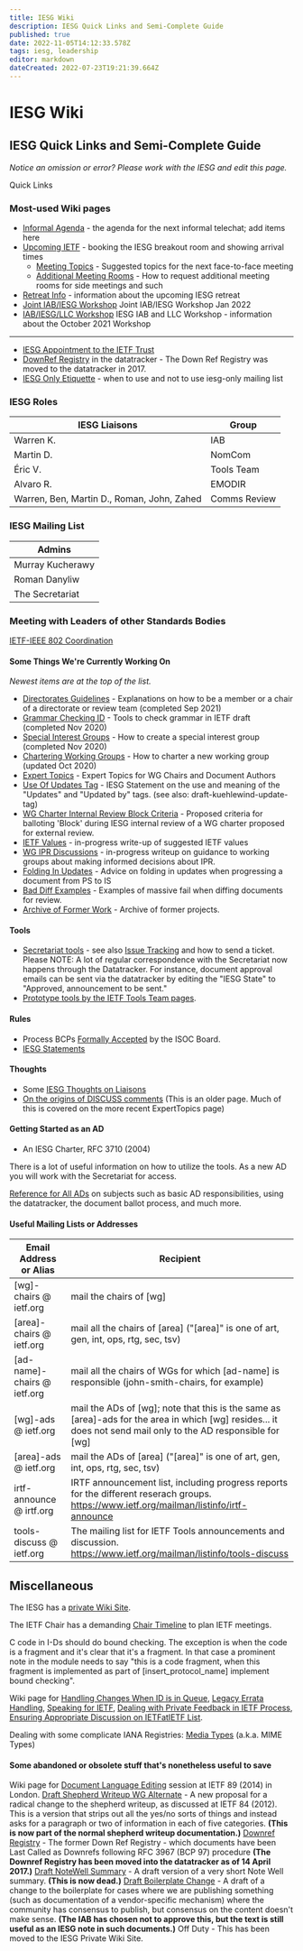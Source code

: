 ```yaml
---
title: IESG Wiki
description: IESG Quick Links and Semi-Complete Guide
published: true
date: 2022-11-05T14:12:33.578Z
tags: iesg, leadership
editor: markdown
dateCreated: 2022-07-23T19:21:39.664Z
---
```


# IESG Wiki
## IESG Quick Links and Semi-Complete Guide
*Notice an omission or error? Please work with the IESG and edit this page.*

Quick Links
### Most-used Wiki pages
- [Informal Agenda](/group/iesg/InformalAgenda) - the agenda for the next informal telechat; add items here
- [Upcoming IETF](/group/iesg/UpcomingIETF) - booking the IESG breakout room and showing arrival times
  - [Meeting Topics](/group/iesg/MeetingTopics) - Suggested topics for the next face-to-face meeting
  - [Additional Meeting Rooms](/group/iesg/AdditionalMeetingRooms) - How to request additional meeting rooms for side meetings and such
- [Retreat Info](/group/iesg/RetreatInfo) - information about the upcoming IESG retreat
- [Joint IAB/IESG Workshop](/group/iesg/Workshop-2022Q1) Joint IAB/IESG Workshop Jan 2022
- [IAB/IESG/LLC Workshop](Workshop-October-2021) IESG IAB and LLC Workshop - information about the October 2021 Workshop

---
- [IESG Appointment to the IETF Trust](/group/iesg/ietftrustappointment)
- [DownRef Registry](https://datatracker.ietf.org/doc/downref) in the datatracker - The Down Ref Registry was moved to the datatracker in 2017.
- [IESG Only Etiquette](group/iesg/IESG-Only) - when to use and not to use iesg-only mailing list

### IESG Roles
| IESG Liaisons | Group  |
|---|---|
| Warren K.  | IAB  |
| Martin D.  | NomCom |
| Éric V.  |  Tools Team|
| Alvaro R.  | EMODIR  |
|Warren, Ben, Martin D., Roman, John, Zahed	   |  Comms Review |


### IESG Mailing List 
|Admins|
|---|
|  Murray Kucherawy |
| Roman Danyliw |
| The Secretariat  |


### Meeting with Leaders of other Standards Bodies
[IETF-IEEE 802 Coordination](https://www.iab.org/liaisons/iab-ieee-coordination/)

#### Some Things We're Currently Working On
*Newest items are at the top of the list.*


- [Directorates Guidelines](/group/iesg/directoratesguidelines) - Explanations on how to be a member or a chair of a directorate or review team (completed Sep 2021)
- [Grammar Checking ID](/group/iesg/grammarcheckingid) - Tools to check grammar in IETF draft (completed Nov 2020)
- [Special Interest Groups](/group/iesg/specialinterestgroups) - How to create a special interest group (completed Nov 2020)
- [Chartering Working Groups](/group/iesg/charteringworkinggroups) - How to charter a new working group (updated Oct 2020)
- [Expert Topics](/group/iesg/experttopics) - Expert Topics for WG Chairs and Document Authors
- [Use Of Updates Tag](/group/iesg/useofupdatestag) - IESG Statement on the use and meaning of the "Updates" and "Updated by" tags. (see also: draft-kuehlewind-update-tag)
- [WG Charter Internal Review Block Criteria](/group/iesg/charterinternalreviewblockcriteria) - Proposed criteria for balloting 'Block' during IESG internal review of a WG charter proposed for external review.
- [IETF Values](/group/iesg/ietfvalues) - in-progress write-up of suggested IETF values
- [WG IPR Discussions](/group/iesg/wgiprdiscussions) - in-progress writeup on guidance to working groups about making informed decisions about IPR.
- [Folding In Updates](/group/iesg/folinginupdates) - Advice on folding in updates when progressing a document from PS to IS
- [Bad Diff Examples](/group/iesg/baddiffexamples) - Examples of massive fail when diffing documents for review.
- [Archive of Former Work](/group/iesg/archiveformerwork) - Archive of former projects.

#### Tools
- [Secretariat tools](https://www.ietf.org/links/) - see also [Issue Tracking](/group/iesg/issuetracking) and how to send a ticket. Please NOTE: A lot of regular correspondence with the Secretariat now happens through the Datatracker. For instance, document approval emails can be sent via the datatracker by editing the "IESG State" to "Approved, announcement to be sent."
- [Prototype tools by the IETF Tools Team pages](https://author-tools.ietf.org/).

#### Rules
- Process BCPs [Formally Accepted](formallyacceptedbyisoc) by the ISOC Board.
- [IESG Statements](https://www.ietf.org/about/groups/iesg/statements/)

#### Thoughts
- Some [IESG Thoughts on Liaisons](/group/iesg/liaisonthoughts)
- [On the origins of DISCUSS comments](/discusscomments) (This is an older page. Much of this is covered on the more recent ExpertTopics page)

#### Getting Started as an AD
- An IESG Charter, RFC 3710 (2004)

There is a lot of useful information on how to utilize the tools. As a new AD you will work with the Secretariat for access.

[Reference for All ADs](/newADinfo) on subjects such as basic AD responsibilities, using the datatracker, the document ballot process, and much more.

#### Useful Mailing Lists or Addresses
| Email Address or Alias  |	Recipient |
|---|---|
| [wg]-chairs @ ietf.org  | mail the chairs of [wg]  |
| [area]-chairs @ ietf.org  | mail all the chairs of [area] ("[area]" is one of art, gen, int, ops, rtg, sec, tsv)  |
| [ad-name]-chairs @ ietf.org  | mail all the chairs of WGs for which [ad-name] is responsible (john-smith-chairs, for example)  |
| [wg]-ads @ ietf.org  | 	mail the ADs of [wg]; note that this is the same as [area]-ads for the area in which [wg] resides... it does not send mail only to the AD responsible for [wg]  |
|[area]-ads @ ietf.org   | mail the ADs of [area] ("[area]" is one of art, gen, int, ops, rtg, sec, tsv)  |
| irtf-announce @ irtf.org  | IRTF announcement list, including progress reports for the different reserach groups. https://www.ietf.org/mailman/listinfo/irtf-announce  |
| tools-discuss @ ietf.org  | The mailing list for IETF Tools announcements and discussion. https://www.ietf.org/mailman/listinfo/tools-discuss  |

	
## Miscellaneous
The IESG has a [private Wiki Site](https://iesg.privatewikis.ietf.org/en/home).

The IETF Chair has a demanding [Chair Timeline](chairtimeline) to plan IETF meetings.

C code in I-Ds should do bound checking. The exception is when the code is a fragment and it's clear that it's a fragment. In that case a prominent note in the module needs to say "this is a code fragment, when this fragment is implemented as part of [insert_protocol_name] implement bound checking".

Wiki page for [Handling Changes When ID is in Queue](handlingchanges), [Legacy Errata Handling](legacyerrata), [Speaking for IETF](speakingforietf), [Dealing with Private Feedback in IETF Process](privatefeedback), [Ensuring Appropriate Discussion on IETFatIETF List](ensuringappropriatediscussion).

Dealing with some complicate IANA Registries: [Media Types](mediatypes) (a.k.a. MIME Types)

#### Some abandoned or obsolete stuff that's nonetheless useful to save

Wiki page for [Document Language Editing](documentlanguage) session at IETF 89 (2014) in  London.
[Draft Shepherd Writeup WG Alternate](draftshepherdwriteup) - A new proposal for a radical change to the shepherd writeup, as discussed at IETF 84 (2012). This is a version that strips out all the yes/no sorts of things and instead asks for a paragraph or two of information in each of five categories. **(This is now part of the normal shepherd writeup documentation.)** 
[Downref Registry](downrefregistryobsolete) - The former Down Ref Registry - which documents have been Last Called as Downrefs following RFC 3967 (BCP 97) procedure **(The Downref Registry has been moved into the datatracker as of 14 April 2017.)**
[Draft NoteWell Summary](draftnotewell) - A draft version of a very short Note Well summary. **(This is now dead.)**
[Draft Boilerplate Change](draftboilerplate) - A draft of a change to the boilerplate for cases where we are publishing something (such as documentation of a vendor-specific mechanism) where the community has consensus to publish, but consensus on the content doesn't make sense. **(The IAB has chosen not to approve this, but the text is still useful as an IESG note in such documents.)**
Off Duty - This has been moved to the IESG Private Wiki Site.
